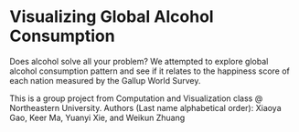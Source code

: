 # Visualizing Global Alcohol Consumption

Does alcohol solve all your problem? We attempted to explore global alcohol consumption pattern and see if it relates to the happiness score of each nation measured by the Gallup World Survey.

This is a group project from Computation and Visualization class @ Northeastern University.
Authors (Last name alphabetical order): Xiaoya Gao, Keer Ma, Yuanyi Xie, and Weikun Zhuang
